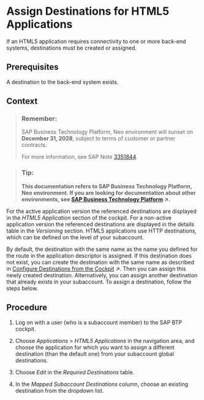 <!-- loiobec79c93f82d407faa333554f8c8647d -->

# Assign Destinations for HTML5 Applications

If an HTML5 application requires connectivity to one or more back-end systems, destinations must be created or assigned.



## Prerequisites

A destination to the back-end system exists.



## Context

> ### Remember:  
> SAP Business Technology Platform, Neo environment will sunset on **December 31, 2028**, subject to terms of customer or partner contracts.
> 
> For more information, see SAP Note [3351844](https://me.sap.com/notes/3351844).

> ### Tip:  
> **This documentation refers to SAP Business Technology Platform, Neo environment. If you are looking for documentation about other environments, see [SAP Business Technology Platform](https://help.sap.com/viewer/65de2977205c403bbc107264b8eccf4b/Cloud/en-US/6a2c1ab5a31b4ed9a2ce17a5329e1dd8.html "SAP Business Technology Platform (SAP BTP) is an integrated offering comprised of four technology portfolios: database and data management, application development and integration, analytics, and intelligent technologies. The platform offers users the ability to turn data into business value, compose end-to-end business processes, and build and extend SAP applications quickly.") :arrow_upper_right:.**

For the active application version the referenced destinations are displayed in the *HTML5 Application* section of the cockpit. For a non-active application version the referenced destinations are displayed in the details table in the *Versioning* section. HTML5 applications use HTTP destinations, which can be defined on the level of your subaccount.

By default, the destination with the same name as the name you defined for the route in the application descriptor is assigned. If this destination does not exist, you can create the destination with the same name as described in [Configure Destinations from the Cockpit](https://help.sap.com/viewer/b865ed651e414196b39f8922db2122c7/Cloud/en-US/60735ad11d8a488c83537cdcfb257135.html "") :arrow_upper_right:. Then you can assign this newly created destination. Alternatively, you can assign another destination that already exists in your subaccount. To assign a destination, follow the steps below.



<a name="loiobec79c93f82d407faa333554f8c8647d__steps_g25_5g1_p5"/>

## Procedure

1.  Log on with a user \(who is a subaccount member\) to the SAP BTP cockpit.

2.  Choose *Applications* \> *HTML5 Applications* in the navigation area, and choose the application for which you want to assign a different destination \(than the default one\) from your subaccount global destinations.

3.  Choose *Edit* in the *Required Destinations* table.

4.  In the *Mapped Subaccount Destinations* column, choose an existing destination from the dropdown list.


